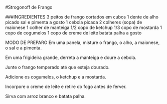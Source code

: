 #Strogonoff de Frango



###INGREDIENTES
3 peitos de frango cortados em cubos
1 dente de alho picado
sal e pimenta a gosto
1 cebola picada
2 colheres (sopa) de maionese
1 colher de manteiga
1/2 copo de ketchup
1/3 copo de mostarda
1 copo de cogumelos
1 copo de creme de leite
batata palha a gosto

MODO DE PREPARO
Em uma panela, misture o frango, o alho, a maionese, o sal e a pimenta.

Em uma frigideira grande, derreta a manteiga e doure a cebola.

Junte o frango temperado até que esteja dourado.

Adicione os cogumelos, o ketchup e a mostarda.

Incorpore o creme de leite e retire do fogo antes de ferver.

Sirva com arroz branco e batata palha.